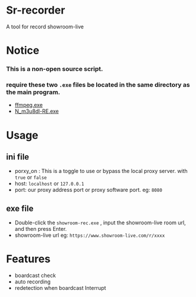 # Sr-recorder
A tool for record showroom-live


# Notice
### This is a non-open source script.
### require these two `.exe` files be located in the same directory as the main program.
- [ffmpeg.exe](https://www.ffmpeg.org/download.html)
- [N_m3u8dl-RE.exe](https://github.com/nilaoda/N_m3u8DL-RE)


# Usage
## ini file
- porxy_on : This is a toggle to use or bypass the local proxy server. with `true` or `false`
- host: `localhost` or `127.0.0.1`
- port: our proxy address port or proxy software port. eg: `8080`

## exe file
- Double-click the `showroom-rec.exe` , input the showroom-live room url, and then press Enter.
- showroom-live url eg: `https://www.showroom-live.com/r/xxxx`

# Features
- boardcast check
- auto recording
- redetection when boardcast Interrupt 


